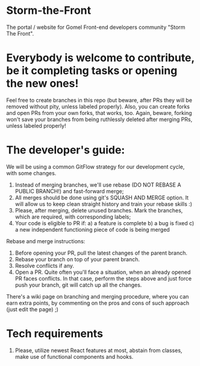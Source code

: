 # Storm-the-Front 
The portal / website for Gomel Front-end developers community "Storm The Front".

# Everybody is welcome to contribute, be it completing tasks or opening the new ones!
Feel free to create branches in this repo (but beware, after PRs they will be removed without pity, unless labeled properly).
Also, you can create forks and open PRs from your own forks, that works, too. Again, beware, forking won't save your branches from being ruthlessly deleted after merging PRs, unless labeled properly!

# The developer's guide:
We will be using a common GitFlow strategy for our development cycle, with some changes.
1) Instead of merging branches, we'll use rebase (DO NOT REBASE A PUBLIC BRANCH!) and fast-forward merge;
2) All merges should be done using git's SQUASH AND MERGE option. It will allow us to keep clean straight history and train your rebase skills :)
3) Please, after merging, delete unused branches. Mark the branches, which are required, with corresponding labels;
4) Your code is eligible to PR if:
  a) a feature is complete
  b) a bug is fixed
  c) a new independent functioning piece of code is being merged

Rebase and merge instructions:
1) Before opening your PR, pull the latest changes of the parent branch.
2) Rebase your branch on top of your parent branch.
3) Resolve conflicts if any.
4) Open a PR.
Quite often you'll face a situation, when an already opened PR faces conflicts. In that case, perform the steps above and just force push your branch, git will catch up all the changes.

There's a wiki page on branching and merging procedure, where you can earn extra points, by commenting on the pros and cons of such approach (just edit the page) ;)

# Tech requirements
1) Please, utilize newest React features at most, abstain from classes, make use of functional components and hooks.
